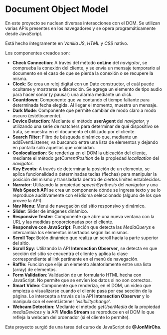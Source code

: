 # Document Object Model

En este proyecto se nuclean diversas interacciones con el DOM. Se utilizan varias APIs presentes en los navegadores y se opera programáticamente desde JavaScript.

Está hecho íntegramente en _Vanilla JS_, _HTML_ y _CSS_ nativo.

Los componentes creados son:

- **Check Connection**: A través del método **onLine** del _navigator_, se comprueba la conexión del cliente, y se envía un mensaje temporario al documento en el caso de que se pierda la conexión o se recupere la misma.
- **Clock**: Se crea un reloj digital con un Date constructor, el cuál puede ocultarse y mostrarse a discreción. Se agrega un elemento de tipo audio para hacer sonar (y pausar) una alarma mediante un click.
- **Countdown**: Componente que va contando el tiempo faltante para determinada fecha elegida. Al llegar el momento, muestra un mensaje.
- **Dark Mode**: Componente que permite cambiar de modo claro a modo oscuro (estéticamente).
- **Device Detection**: Mediante el método **userAgent** del _navigator_, y utilizando una serie de matchers para determinar de qué dispositivo se trata, se muestra en el documento el utilizado por el cliente.
- **Search Filter**: Filtro de búsqueda dinámico que, mediante un addEventListener, va buscando entre una lista de elementos y dejando en pantalla sólo aquellos que coincidan.
- **Geolocalization**: Se renderiza en el DOM la ubicación del cliente, mediante el método _getCurrentPosition_ de la propiedad _localization_ del _navigator_.
- **Key Events**: A través de determinar la posición de un elemento, se aplica funcionalidad a determinadas teclas (flechas) para manipular la posición del mismo y transladarla dentro de ciertos límites establecidos.
- **Narrator**: Utilizando la propiedad _speechSynthesis_ del _navigator_ y una **Web Speech API** se crea un componente dónde se ingresa texto y se lo reproduce auditivamente con el idioma seleccionado (alguno de los que provee la API).
- **Nav Menu**: Menú de navegación del sitio responsivo y dinámico.
- **Slider**: Slider de imágenes dinámico.
- **Responsive Tester**: Componente que abre una nueva ventana con la URL y las medidas proporcionadas por el cliente.
- **Responsive con JavaScript**: Función que detecta las _MediaQuerys_ e intercambia los elementos insertados según las mismas.
- **Scroll Top**: Botón dinámico que realiza un scroll hacia la parte superior del sitio.
- **Scroll Spy**: Utilizando la API **Intersection Observer**, se detecta en que sección del sitio se encuentra el cliente y aplica la clase correspondiente al link pertinente en el menú de navegación.
- **Raffle**: Función que elije un elemento aleatoriamente entre una lista (array) de elementos.
- **Form Validation**: Validación de un formulario HTML hecha con JavaScript. No permite que se envíen los datos si no son correctos.
- **Smart Video**: Componente que renderiza, en el DOM, un video que empieza a visualizarse cuando el cliente pasa por esa sección de la página. Lo intercepta a través de la API **Intersection Observer** y lo manipula con el eventListener _'visibilitychange'_.
- **Webcam Detection**: Mediante el método _getUserMedia_ de la propiedad _mediaDevices_ y la API **Media Stream** se reproduce en el DOM lo que refleja la webcam del ordenador (si el cliente lo permite).

Este proyecto surgió de una tarea del curso de JavaScript de **@JonMirCha**.
